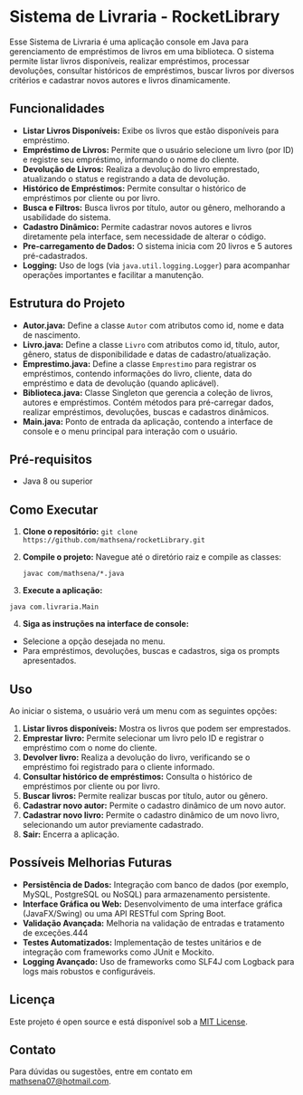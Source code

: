 # Sistema de Livraria - RocketLibrary

Esse Sistema de Livraria é uma aplicação console em Java para gerenciamento de empréstimos de livros em uma biblioteca. O sistema permite listar livros disponíveis, realizar empréstimos, processar devoluções, consultar históricos de empréstimos, buscar livros por diversos critérios e cadastrar novos autores e livros dinamicamente.

## Funcionalidades

- **Listar Livros Disponíveis:** Exibe os livros que estão disponíveis para empréstimo.
- **Empréstimo de Livros:** Permite que o usuário selecione um livro (por ID) e registre seu empréstimo, informando o nome do cliente.
- **Devolução de Livros:** Realiza a devolução do livro emprestado, atualizando o status e registrando a data de devolução.
- **Histórico de Empréstimos:** Permite consultar o histórico de empréstimos por cliente ou por livro.
- **Busca e Filtros:** Busca livros por título, autor ou gênero, melhorando a usabilidade do sistema.
- **Cadastro Dinâmico:** Permite cadastrar novos autores e livros diretamente pela interface, sem necessidade de alterar o código.
- **Pre-carregamento de Dados:** O sistema inicia com 20 livros e 5 autores pré-cadastrados.
- **Logging:** Uso de logs (via `java.util.logging.Logger`) para acompanhar operações importantes e facilitar a manutenção.

## Estrutura do Projeto

- **Autor.java:** Define a classe `Autor` com atributos como id, nome e data de nascimento.
- **Livro.java:** Define a classe `Livro` com atributos como id, título, autor, gênero, status de disponibilidade e datas de cadastro/atualização.
- **Emprestimo.java:** Define a classe `Emprestimo` para registrar os empréstimos, contendo informações do livro, cliente, data do empréstimo e data de devolução (quando aplicável).
- **Biblioteca.java:** Classe Singleton que gerencia a coleção de livros, autores e empréstimos. Contém métodos para pré-carregar dados, realizar empréstimos, devoluções, buscas e cadastros dinâmicos.
- **Main.java:** Ponto de entrada da aplicação, contendo a interface de console e o menu principal para interação com o usuário.

## Pré-requisitos

- Java 8 ou superior

## Como Executar

1. **Clone o repositório:**
   `git clone https://github.com/mathsena/rocketLibrary.git`
2. **Compile o projeto:**
   Navegue até o diretório raiz e compile as classes:

   ```
   javac com/mathsena/*.java
   ```
3. **Execute a aplicação:**

`java com.livraria.Main`


4. **Siga as instruções na interface de console:**

- Selecione a opção desejada no menu.
- Para empréstimos, devoluções, buscas e cadastros, siga os prompts apresentados.

## Uso

Ao iniciar o sistema, o usuário verá um menu com as seguintes opções:

1. **Listar livros disponíveis:** Mostra os livros que podem ser emprestados.
2. **Emprestar livro:** Permite selecionar um livro pelo ID e registrar o empréstimo com o nome do cliente.
3. **Devolver livro:** Realiza a devolução do livro, verificando se o empréstimo foi registrado para o cliente informado.
4. **Consultar histórico de empréstimos:** Consulta o histórico de empréstimos por cliente ou por livro.
5. **Buscar livros:** Permite realizar buscas por título, autor ou gênero.
6. **Cadastrar novo autor:** Permite o cadastro dinâmico de um novo autor.
7. **Cadastrar novo livro:** Permite o cadastro dinâmico de um novo livro, selecionando um autor previamente cadastrado.
8. **Sair:** Encerra a aplicação.

## Possíveis Melhorias Futuras

- **Persistência de Dados:** Integração com banco de dados (por exemplo, MySQL, PostgreSQL ou NoSQL) para armazenamento persistente.
- **Interface Gráfica ou Web:** Desenvolvimento de uma interface gráfica (JavaFX/Swing) ou uma API RESTful com Spring Boot.
- **Validação Avançada:** Melhoria na validação de entradas e tratamento de exceções.444
- **Testes Automatizados:** Implementação de testes unitários e de integração com frameworks como JUnit e Mockito.
- **Logging Avançado:** Uso de frameworks como SLF4J com Logback para logs mais robustos e configuráveis.

## Licença

Este projeto é open source e está disponível sob a [MIT License](LICENSE).

## Contato

Para dúvidas ou sugestões, entre em contato em [mathsena07@hotmail.com](mailto:mathsena07@hotmail.com).
